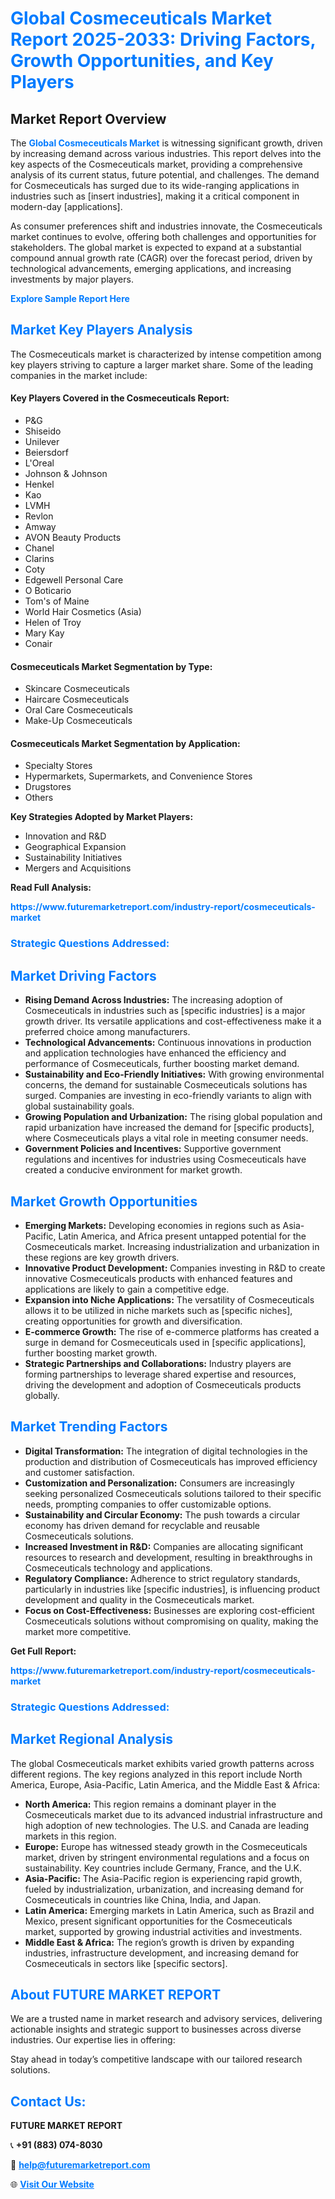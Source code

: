 <h1 style="color: #007BFF;">Global Cosmeceuticals Market Report 2025-2033: Driving Factors, Growth Opportunities, and Key Players</h1>

<section id="overview">
<h2>Market Report Overview</h2>
<p>The <a href="https://www.futuremarketreport.com/industry-report/cosmeceuticals-market" style="color: #007BFF; text-decoration: none;"><strong>Global Cosmeceuticals Market</strong></a> is witnessing significant growth, driven by increasing demand across various industries. This report delves into the key aspects of the Cosmeceuticals market, providing a comprehensive analysis of its current status, future potential, and challenges. The demand for Cosmeceuticals has surged due to its wide-ranging applications in industries such as [insert industries], making it a critical component in modern-day [applications].</p>
<p>As consumer preferences shift and industries innovate, the Cosmeceuticals market continues to evolve, offering both challenges and opportunities for stakeholders. The global market is expected to expand at a substantial compound annual growth rate (CAGR) over the forecast period, driven by technological advancements, emerging applications, and increasing investments by major players.</p>
</section>

<section id="overview">
<p><a href="https://www.futuremarketreport.com/request-sample/reportId=108010" style="color: #007BFF; text-decoration: none;"><strong>Explore Sample Report Here</strong></a></p>
</section>

<section id="key-players">
<h2 style="color: #007BFF;">Market Key Players Analysis</h2>
<p>The Cosmeceuticals market is characterized by intense competition among key players striving to capture a larger market share. Some of the leading companies in the market include:</p>
<h4>Key Players Covered in the Cosmeceuticals Report:</h4>
<ul><li>P&amp;G</li><li>Shiseido</li><li>Unilever</li><li>Beiersdorf</li><li>L&#039;Oreal</li><li>Johnson &amp; Johnson</li><li>Henkel</li><li>Kao</li><li>LVMH</li><li>Revlon</li><li>Amway</li><li>AVON Beauty Products</li><li>Chanel</li><li>Clarins</li><li>Coty</li><li>Edgewell Personal Care</li><li>O Boticario</li><li>Tom&#039;s of Maine</li><li>World Hair Cosmetics (Asia)</li><li>Helen of Troy</li><li>Mary Kay</li><li>Conair</li></ul>
<h4>Cosmeceuticals Market Segmentation by Type:</h4>
<ul><li>Skincare Cosmeceuticals</li><li>Haircare Cosmeceuticals</li><li>Oral Care Cosmeceuticals</li><li>Make-Up Cosmeceuticals</li></ul>

<h4>Cosmeceuticals Market Segmentation by Application:</h4>
<ul><li>Specialty Stores</li><li>Hypermarkets, Supermarkets, and Convenience Stores</li><li>Drugstores</li><li>Others</li></ul>
<p><strong>Key Strategies Adopted by Market Players:</strong></p>
<ul>
<li>Innovation and R&D</li>
<li>Geographical Expansion</li>
<li>Sustainability Initiatives</li>
<li>Mergers and Acquisitions</li>
</ul>
</section>

<section>
<p><strong>Read Full Analysis: </strong></p><a href="https://www.futuremarketreport.com/industry-report/cosmeceuticals-market" style="color: #007BFF; text-decoration: none;"><strong>https://www.futuremarketreport.com/industry-report/cosmeceuticals-market</strong></a>
<h3 style="color: #007BFF;">Strategic Questions Addressed:</h3>
</section>

<section id="driving-factors">
<h2 style="color: #007BFF;">Market Driving Factors</h2>
<ul>
<li><strong>Rising Demand Across Industries:</strong> The increasing adoption of Cosmeceuticals in industries such as [specific industries] is a major growth driver. Its versatile applications and cost-effectiveness make it a preferred choice among manufacturers.</li>
<li><strong>Technological Advancements:</strong> Continuous innovations in production and application technologies have enhanced the efficiency and performance of Cosmeceuticals, further boosting market demand.</li>
<li><strong>Sustainability and Eco-Friendly Initiatives:</strong> With growing environmental concerns, the demand for sustainable Cosmeceuticals solutions has surged. Companies are investing in eco-friendly variants to align with global sustainability goals.</li>
<li><strong>Growing Population and Urbanization:</strong> The rising global population and rapid urbanization have increased the demand for [specific products], where Cosmeceuticals plays a vital role in meeting consumer needs.</li>
<li><strong>Government Policies and Incentives:</strong> Supportive government regulations and incentives for industries using Cosmeceuticals have created a conducive environment for market growth.</li>
</ul>
</section>

<section id="growth-opportunities">
<h2 style="color: #007BFF;">Market Growth Opportunities</h2>
<ul>
<li><strong>Emerging Markets:</strong> Developing economies in regions such as Asia-Pacific, Latin America, and Africa present untapped potential for the Cosmeceuticals market. Increasing industrialization and urbanization in these regions are key growth drivers.</li>
<li><strong>Innovative Product Development:</strong> Companies investing in R&D to create innovative Cosmeceuticals products with enhanced features and applications are likely to gain a competitive edge.</li>
<li><strong>Expansion into Niche Applications:</strong> The versatility of Cosmeceuticals allows it to be utilized in niche markets such as [specific niches], creating opportunities for growth and diversification.</li>
<li><strong>E-commerce Growth:</strong> The rise of e-commerce platforms has created a surge in demand for Cosmeceuticals used in [specific applications], further boosting market growth.</li>
<li><strong>Strategic Partnerships and Collaborations:</strong> Industry players are forming partnerships to leverage shared expertise and resources, driving the development and adoption of Cosmeceuticals products globally.</li>
</ul>
</section>

<section id="trending-factors">
<h2 style="color: #007BFF;">Market Trending Factors</h2>
<ul>
<li><strong>Digital Transformation:</strong> The integration of digital technologies in the production and distribution of Cosmeceuticals has improved efficiency and customer satisfaction.</li>
<li><strong>Customization and Personalization:</strong> Consumers are increasingly seeking personalized Cosmeceuticals solutions tailored to their specific needs, prompting companies to offer customizable options.</li>
<li><strong>Sustainability and Circular Economy:</strong> The push towards a circular economy has driven demand for recyclable and reusable Cosmeceuticals solutions.</li>
<li><strong>Increased Investment in R&D:</strong> Companies are allocating significant resources to research and development, resulting in breakthroughs in Cosmeceuticals technology and applications.</li>
<li><strong>Regulatory Compliance:</strong> Adherence to strict regulatory standards, particularly in industries like [specific industries], is influencing product development and quality in the Cosmeceuticals market.</li>
<li><strong>Focus on Cost-Effectiveness:</strong> Businesses are exploring cost-efficient Cosmeceuticals solutions without compromising on quality, making the market more competitive.</li>
</ul>
</section>

<section>
<p><strong>Get Full Report: </strong></p><a href="https://www.futuremarketreport.com/industry-report/cosmeceuticals-market" style="color: #007BFF; text-decoration: none;"><strong>https://www.futuremarketreport.com/industry-report/cosmeceuticals-market</strong></a>
<h3 style="color: #007BFF;">Strategic Questions Addressed:</h3>
</section>


<section id="regional-analysis">
<h2 style="color: #007BFF;">Market Regional Analysis</h2>
<p>The global Cosmeceuticals market exhibits varied growth patterns across different regions. The key regions analyzed in this report include North America, Europe, Asia-Pacific, Latin America, and the Middle East & Africa:</p>
<ul>
<li><strong>North America:</strong> This region remains a dominant player in the Cosmeceuticals market due to its advanced industrial infrastructure and high adoption of new technologies. The U.S. and Canada are leading markets in this region.</li>
<li><strong>Europe:</strong> Europe has witnessed steady growth in the Cosmeceuticals market, driven by stringent environmental regulations and a focus on sustainability. Key countries include Germany, France, and the U.K.</li>
<li><strong>Asia-Pacific:</strong> The Asia-Pacific region is experiencing rapid growth, fueled by industrialization, urbanization, and increasing demand for Cosmeceuticals in countries like China, India, and Japan.</li>
<li><strong>Latin America:</strong> Emerging markets in Latin America, such as Brazil and Mexico, present significant opportunities for the Cosmeceuticals market, supported by growing industrial activities and investments.</li>
<li><strong>Middle East & Africa:</strong> The region’s growth is driven by expanding industries, infrastructure development, and increasing demand for Cosmeceuticals in sectors like [specific sectors].</li>
</ul>
</section>

<footer>
<h2 style="color: #007BFF;">About FUTURE MARKET REPORT</h2>
<p>We are a trusted name in market research and advisory services, delivering actionable insights and strategic support to businesses across diverse industries. Our expertise lies in offering:</p>

<p>Stay ahead in today’s competitive landscape with our tailored research solutions.</p>

<h2 style="color: #007BFF;">Contact Us:</h2>
<p><strong>FUTURE MARKET REPORT</strong></p>
<p>📞 <strong>+91 (883) 074-8030</strong></p>
<p>📧 <strong><a href="mailto:help@futuremarketreport.com" style="color: #007BFF;">help@futuremarketreport.com</a></strong></p>
<p>🌐 <strong><a href="https://www.futuremarketreport.com/" style="color: #007BFF;">Visit Our Website</a></strong></p>
</footer>